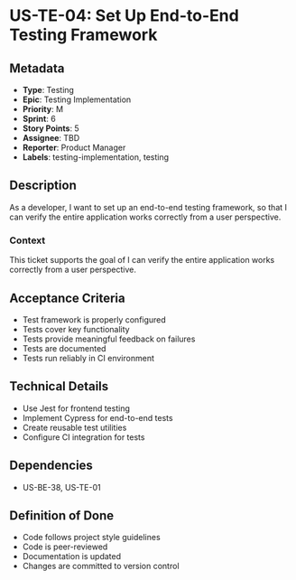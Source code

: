 # US-TE-04: Set Up End-to-End Testing Framework

## Metadata
- **Type**: Testing
- **Epic**: Testing Implementation
- **Priority**: M
- **Sprint**: 6
- **Story Points**: 5
- **Assignee**: TBD
- **Reporter**: Product Manager
- **Labels**: testing-implementation, testing

## Description
As a developer, I want to set up an end-to-end testing framework, so that I can verify the entire application works correctly from a user perspective.

### Context
This ticket supports the goal of I can verify the entire application works correctly from a user perspective.

## Acceptance Criteria
- Test framework is properly configured
- Tests cover key functionality
- Tests provide meaningful feedback on failures
- Tests are documented
- Tests run reliably in CI environment

## Technical Details
- Use Jest for frontend testing
- Implement Cypress for end-to-end tests
- Create reusable test utilities
- Configure CI integration for tests

## Dependencies
- US-BE-38, US-TE-01

## Definition of Done
- Code follows project style guidelines
- Code is peer-reviewed
- Documentation is updated
- Changes are committed to version control
